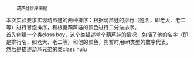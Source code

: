         葫芦娃排序编程
本次实验要求实现葫芦娃的两种排序：根据葫芦娃的排行（姓名，即老大、老二等）进行冒泡排序，和根据葫芦娃的颜色进行二分法排序。  
首先创建一个类class boy，这个类描述单个葫芦娃的情况，包括了他的名字（即是排行名，如老大、老二等）和他的颜色，先暂时用int类型的数字代表。  
然后是描述葫芦兄弟的类class hulu
